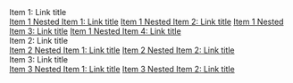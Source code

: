 <nav class="c-supplemental-nav">
    <nav>
        <a data-state="collapsed" aria-controls="example-nav-target-item-1">Item 1: Link title</a>
        <nav id="example-nav-target-item-1">
            <a href="#">Item 1 Nested Item 1: Link title</a>
            <a href="#">Item 1 Nested Item 2: Link title</a>
            <a href="#">Item 1 Nested Item 3: Link title</a>
            <a href="#">Item 1 Nested Item 4: Link title</a>
        </nav>
    </nav>
    <nav>
        <a data-state="collapsed" aria-controls="example-nav-target-item-2">Item 2: Link title</a>
        <nav id="example-nav-target-item-2">
            <a href="#">Item 2 Nested Item 1: Link title</a>
            <a href="#">Item 2 Nested Item 2: Link title</a>
        </nav>
    </nav>
    <nav>
        <a data-state="expanded" aria-controls="example-nav-target-item-3">Item 3: Link title</a>
        <nav id="example-nav-target-item-3">
            <a href="#">Item 3 Nested Item 1: Link title</a>
            <a href="#" class="f-active">Item 3 Nested Item 2: Link title</a>
        </nav>
    </nav>
</nav>

<!--{% assign sortedInfo = (site.data._docsandtutorials[page.lang] | sort: 'ranking') %}
{% for entry in sortedInfo %}
    {% assign link = entry.link-text | split: '>' %}
    <h5>{{link | first}}>{{entry.title}}</a></h5>
{% endfor %}-->
